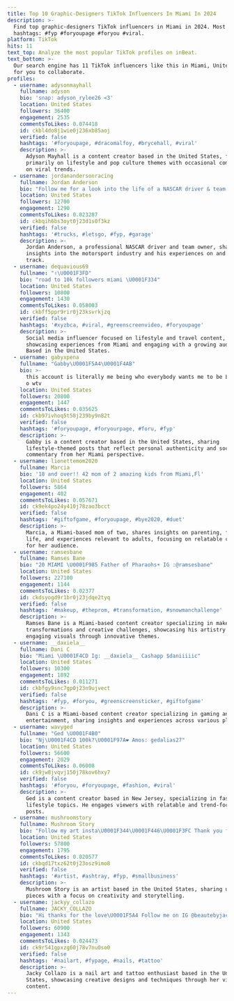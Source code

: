 ```yaml
---
title: Top 10 Graphic-Designers TikTok Influencers In Miami In 2024
description: >-
  Find top graphic-designers TikTok influencers in Miami in 2024. Most popular
  hashtags: #fyp #foryoupage #foryou #viral.
platform: TikTok
hits: 11
text_top: Analyze the most popular TikTok profiles on inBeat.
text_bottom: >-
  Our search engine has 11 TikTok influencers like this in Miami, United States
  for you to collaborate.
profiles:
  - username: adysonmayhall
    fullname: adyson
    bio: 'snap: adyson_rylee26 <3'
    location: United States
    followers: 36400
    engagement: 2535
    commentsToLikes: 0.074418
    id: ckbl4do8j1wie0j236xb85aoj
    verified: false
    hashtags: '#foryoupage, #dracomalfoy, #brycehall, #viral'
    description: >-
      Adyson Mayhall is a content creator based in the United States, focusing
      primarily on lifestyle and pop culture themes with occasional commentary
      on viral trends.
  - username: jordanandersonracing
    fullname: Jordan Anderson
    bio: "Follow me for a look into the life of a NASCAR driver & team owner. \U0001F3C1"
    location: United States
    followers: 12700
    engagement: 1290
    commentsToLikes: 0.023287
    id: ckbqih6bs3oyt0j23d1s0f3kz
    verified: false
    hashtags: '#trucks, #letsgo, #fyp, #garage'
    description: >-
      Jordan Anderson, a professional NASCAR driver and team owner, shares
      insights into the motorsport industry and his experiences on and off the
      track.
  - username: dequavious69
    fullname: "✌\U0001F3FD"
    bio: "road to 10k followers miami \U0001F334"
    location: United States
    followers: 10800
    engagement: 1430
    commentsToLikes: 0.058003
    id: ckbff5ppr9rir0j23ksvrkjzq
    verified: false
    hashtags: '#xyzbca, #viral, #greenscreenvideo, #foryoupage'
    description: >-
      Social media influencer focused on lifestyle and travel content,
      showcasing experiences from Miami and engaging with a growing audience.
      Based in the United States.
  - username: gabyxpena
    fullname: "Gabby\U0001F5A4\U0001F4AB"
    bio: >-
      this account is literally me being who everybody wants me to be LMAO miami
      o wtv
    location: United States
    followers: 20800
    engagement: 1447
    commentsToLikes: 0.035625
    id: ckb97ivhoq5t50j239by9n82t
    verified: false
    hashtags: '#foryoupage, #foryourpage, #foru, #fyp'
    description: >-
      Gabby is a content creator based in the United States, sharing
      lifestyle-themed posts that reflect personal authenticity and social
      commentary from her Miami perspective.
  - username: lionettemom2020
    fullname: Marcia
    bio: '18 and over!! 42 mom of 2 amazing kids from Miami,Fl'
    location: United States
    followers: 5864
    engagement: 402
    commentsToLikes: 0.057671
    id: ck9ek4po24y410j78zao3bcct
    verified: false
    hashtags: '#giftofgame, #foryoupage, #bye2020, #duet'
    description: >-
      Marcia, a Miami-based mom of two, shares insights on parenting, family
      life, and experiences relevant to adults, focusing on relatable content
      for her audience.
  - username: ramsesbane
    fullname: Ramses Bane
    bio: "20 MIAMI \U0001F985 Father of Pharaohs☀️ IG :@ramsesbane"
    location: United States
    followers: 227100
    engagement: 1144
    commentsToLikes: 0.02377
    id: ckdsyogd9r1br0j23jdqe2tyq
    verified: false
    hashtags: '#makeup, #theprom, #transformation, #snowmanchallenge'
    description: >-
      Ramses Bane is a Miami-based content creator specializing in makeup
      transformations and creative challenges, showcasing his artistry and
      engaging visuals through innovative themes.
  - username: __daxiela__
    fullname: Dani C
    bio: "Miami \U0001F4CD Ig: __daxiela__ Cashapp $daniiiiic"
    location: United States
    followers: 10300
    engagement: 1892
    commentsToLikes: 0.011271
    id: ckbfgy9snc7gp0j23n9ujvect
    verified: false
    hashtags: '#fyp, #foryou, #greenscreensticker, #giftofgame'
    description: >-
      Dani C is a Miami-based content creator specializing in gaming and
      entertainment, sharing insights and experiences across various platforms.
  - username: wavyged
    fullname: "Ged \U0001F4B0"
    bio: "Nj\U0001F4CD 100k?\U0001F97A❤️ Amos: gedalias27"
    location: United States
    followers: 56600
    engagement: 2029
    commentsToLikes: 0.06008
    id: ck9jw8jvqvj150j78kov6hxy7
    verified: false
    hashtags: '#foryou, #foryoupage, #fashion, #viral'
    description: >-
      Ged is a content creator based in New Jersey, specializing in fashion and
      lifestyle topics. He engages viewers with relatable and trend-focused
      posts.
  - username: mushroomstory
    fullname: Mushroom Story
    bio: "Follow my art insta\U0001F344\U0001F446\U0001F3FC Thank you for supporting my art!!✨"
    location: United States
    followers: 57800
    engagement: 1795
    commentsToLikes: 0.020577
    id: ckbqd17txz62t0j23osz9imo8
    verified: false
    hashtags: '#artist, #ashtray, #fyp, #smallbusiness'
    description: >-
      Mushroom Story is an artist based in the United States, sharing unique art
      pieces with a focus on creativity and storytelling.
  - username: jackyy_collazo
    fullname: JACKY_COLLAZO
    bio: "Hi thanks for the love\U0001F5A4 Follow me on IG @beautebyjacky Art acct @jacky_collazo"
    location: United States
    followers: 60900
    engagement: 1343
    commentsToLikes: 0.024473
    id: ck9r541gpxzg60j78v7nu0so0
    verified: false
    hashtags: '#nailart, #fypage, #nails, #tattoo'
    description: >-
      Jacky Collazo is a nail art and tattoo enthusiast based in the United
      States, showcasing creative designs and techniques through her visual
      content.
---
```


